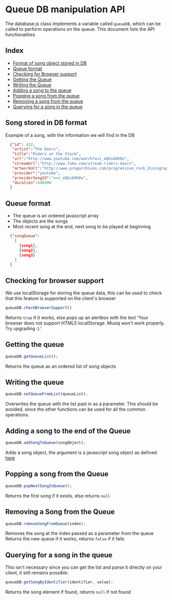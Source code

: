Queue DB manipulation API
========================

The database.js class implements a variable called `queueDB`, which can be
called to perform operations on the queue.
This document lists the API functionalities

Index
-----
  * [Format of song object stored in DB](https://github.com/nichochar/musiq-chrome/edit/documentation/docs/localStorageAPI.md#song-stored-in-db-format)
  * [Queue format](https://github.com/nichochar/musiq-chrome/edit/documentation/docs/localStorageAPI.md#queue-format)
  * [Checking for Browser support](https://github.com/nichochar/musiq-chrome/edit/documentation/docs/localStorageAPI.md#adding-a-song-to-the-end-of-the-queue)
  * [Getting the Queue](https://github.com/nichochar/musiq-chrome/edit/documentation/docs/localStorageAPI.md#getting-the-queue)
  * [Writing the Queue](https://github.com/nichochar/musiq-chrome/edit/documentation/docs/localStorageAPI.md#writing-the-queue)
  * [Adding a song to the queue](https://github.com/nichochar/musiq-chrome/edit/documentation/docs/localStorageAPI.md#adding-a-song-to-the-end-of-the-queue)
  * [Popping a song from the queue](https://github.com/nichochar/musiq-chrome/edit/documentation/docs/localStorageAPI.md#popping-a-song-from-the-queue)
  * [Removing a song from the queue](https://github.com/nichochar/musiq-chrome/edit/documentation/docs/localStorageAPI.md#removing-a-song-from-the-queue)
  * [Querying for a song in the queue](https://github.com/nichochar/musiq-chrome/edit/documentation/docs/localStorageAPI.md#querying-for-a-song-in-the-queue)

Song stored in DB format
-----------------------
Example of a song, with the information we will find in the DB
```json
  {"id": 432,
   "artist":"The Doors",
   "title":"Riders on the Storm",
   "url":"http://www.youtube.com/watch?v=i_eQGsbHhDo",
   "streamUrl":"http://www.fake.com/stream-riders-doors",
   "artworkUrl":"http://www.progarchives.com/progressive_rock_discography_covers/2772/cover_15485992009.jpg",
   "provider":"youtube",
   "providerSongId":"v=i_eQGsbHhDo",
   "duration":440400
  }
```

Queue format
------------
* The queue is an ordered javascript array
* The objects are the songs
* Most recent song at the end, next song to be played at beginning

```json
  {"songQueue":
    [
      {song1},
      {song2},
      {song3}
    ]
  }
```

Checking for browser support
----------------------------
We use localStorage for storing the queue data, this can be used to check that this feature is supported on the client's browser
```javascript
queueDB.checkBrowserSupport()
```
Returns ```true``` if it works, else pops up an alertbox with the text 'Your browser does not support HTML5 localStorage. Musiq won\'t work properly. Try upgrading :).'

Getting the queue
-----------------
```javascript
queueDB.getQueueList();
```
Returns the queue as an ordered list of song objects

Writing the queue
-----------------
~~~js
queueDB.setQueueFromList(queueList);
~~~
Overwrites the queue with the list past in as a parameter. This should be avoided, since the other functions can be used for all the common operations.

Adding a song to the end of the Queue
-------------------------------------
```javascript
queueDB.addSongToQueue(songObject);
```
Adds a song object, the argument is a javascript song object as defined [here](https://github.com/nichochar/musiq-chrome/edit/documentation/docs/localStorageAPI.md#song-stored-in-db-format)

Popping a song from the Queue
-----------------------------
```javascript
queueDB.popNextSongInQueue();
```
Returns the first song if it exists, else returns ```null```

Removing a Song from the Queue
------------------------------
```javascript
queueDB.removeSongFromQueue(index);
```
Removes the song at the index passed as a parameter from the queue
Returns the new queue if it works, returns ```false``` if it fails

Querying for a song in the queue
--------------------------------
This isn't necessary since you can get the list and parse it directly on your client, it still remains possible:
```javascript
queueDB.getSongByIdentifier(identifier, value);
```
Returns the song element if found, returns ```null``` if not found
